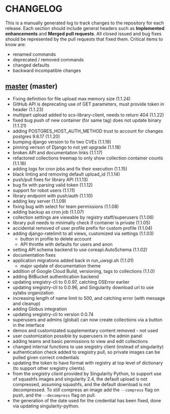 # CHANGELOG

This is a manually generated log to track changes to the repository for each release. 
Each section should include general headers such as **Implemented enhancements** 
and **Merged pull requests**. All closed issued and bug fixes should be 
represented by the pull requests that fixed them. Critical items to know are:

 - renamed commands
 - deprecated / removed commands
 - changed defaults
 - backward incompatible changes


## [master](https://github.com/singularityhub/sregistry/tree/master) (master)
 - Fixing definition for file upload max memory size (1.1.24)
 - GitHub API is deprecating use of GET parameters, must provide token in header (1.1.23)
 - multipart upload added to scs-library-client, needs to return 404 (1.1.22)
 - fixed bug push of new container (for same tag) does not update binary (1.1.21)
 - adding POSTGRES_HOST_AUTH_METHOD trust to account for changes postgres 9.6.17 (1.1.20)
 - bumping django version to fix two CVEs (1.1.19)
 - pinning verison of Django to not yet upgrade (1.1.18)
 - broken API and documentation links (1.1.17)
 - refactored collections treemap to only show collection container counts (1.1.16)
 - adding logs for cron jobs and fix their execution (1.1.15)
 - black linting and removing default upload_id (1.1.14)
 - push/pull fixes for library API (1.1.13)
 - bug fix with parsing valid token (1.1.12)
 - support for robot users (1.1.11)
 - library endpoint with push/auth (1.1.10)
 - adding key server (1.1.09)
 - fixing bug with select for team permissions (1.1.08)
 - adding backup as cron job (1.1.07)
 - collection settings are viewable by registry staff/superusers (1.1.06)
 - library pull needs to minimally check if container is private (1.1.05)
 - accidental removed of user profile prefix for custom profile (1.1.04)
 - adding django-ratelimit to all views, customized via settings (1.1.03)
   - button in profile to delete account
   - API throttle with defaults for users and anon
 - setting API schema backend to use coreapi.AutoSchema (1.1.02)
 - documentation fixes
 - application migrations added back in run_uwsgi.sh (1.1.01)
   - major update of documentation theme
 - addition of Google Cloud Build, versioning, tags to collections (1.1.0)
 - adding BitBucket authentication backend
 - updating sregistry-cli to 0.0.97, catching OSError earlier
 - updating sregistry-cli to 0.0.96, and Singularity download url to use sylabs organization
 - increasing length of name limit to 500, and catching error (with message and cleanup)
 - adding Globus integration
 - updating sregistry-cli to version 0.0.74
 - superusers and admins (global) can now create collections via a button in the interface
 - demos and customizated supplementary content removed - not used
 - user customization possible by superusers in the admin panel
 - adding teams and basic permissions to view and edit collections
 - changed internal functions to use sregistry client (instead of singularity)
 - authentication check added to sregistry pull, so private images can be pulled given correct credentials
 - updating the token to have format with registry at top level of dictionary (to support other sregistry clients).
 - from the *sregistry client* provided by Singularity Python, to support use of squashfs images and singularity 2.4, the default upload is not compressed, assuming squashfs, and the default download is not decompressed. To still compress an image add the `--compress` flag on push, and the `--decompress` flag on pull.
 - the generation of the date used for the credential has been fixed, done via updating singularity-python.
